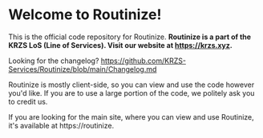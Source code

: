 # Welcome to Routinize!
This is the official code repository for Routinize. **Routinize is a part of the KRZS LoS (Line of Services). Visit our website at https://krzs.xyz.**

Looking for the changelog? https://github.com/KRZS-Services/Routinize/blob/main/Changelog.md

Routinize is mostly client-side, so you can view and use the code however you'd like. If you are to use a large portion of the code, we politely ask you to credit us.

If you are looking for the main site, where you can view and use Routinize, it's available at https://routinize.
